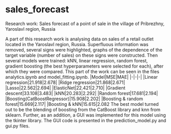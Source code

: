 # sales_forecast
Research work: Sales forecast of a point of sale in the village of Pribrezhny, Yaroslavl region, Russia

A part of this research work is analysing data on sales of a retail outlet located in the Yaroslavl region, Russia. Superfluous information was removed, several signs were highlighted, graphs of the dependence of the target variable (number of sales) on these signs were constructed. Then several models were trained: kNN, linear regression, random forest, gradient boosting (the best hyperparameters were selected for each), after which they were compared. This part of the work can be seen in the files analytics.ipynb and model_fitting.ipynb.
|Model|MSE|MAE|
|-|-|-|
|Linear regression|21.918|2.678|
|Ridge regression|21.868|2.671|
|Lasso|22.562|2.694|
|ElasticNet|22.421|2.710|
|Gradient descent|33.108|3.483|
|kNN|20.283|2.292|
|Random forest|17.681|2.194|
|Boosting(CatBoostRegressor)|15.908|2.202|
|Boosting & random forest|15.669|2.117|
|Boosting & kNN|15.615|2.082
The best model turned out to be the blending of boosting from the CatBoost library and knn from sklearn. Further, as an addition, a GUI was implemented for this model using the tkinter library. The GUI code is presented in the prediction_model.py and gui.py files.
